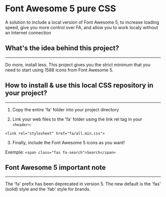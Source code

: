 # Font Awesome 5 pure CSS
A solution to include a local version of Font Awesome 5, to increase loading speed, give you more control over FA, and allow you to work localy without an Internet connection



## What's the idea behind this project?
-----------------------------------------
Do more, install less. This project gives you the strict minimum that you need to start using 1588 icons from Font Awesome 5.



## How to install & use this local CSS repository in your project?
-----------------------------------------

1) Copy the entire 'fa' folder into your project directory

2) Link your web files to the 'fa' folder using the link rel tag in your ```<header>```:

  ```<link rel="stylesheet" href="fa/all.min.css">```

3) Finally, include the Font Awesome 5 icons as you want!

Exemple: ```<span class="fas fa-search">Search</span>```



## Font Awesome 5 important note
-----------------------------------------
The 'fa' prefix has been deprecated in version 5. The new default is the 'fas' (solid) style and the 'fab' style for brands.
